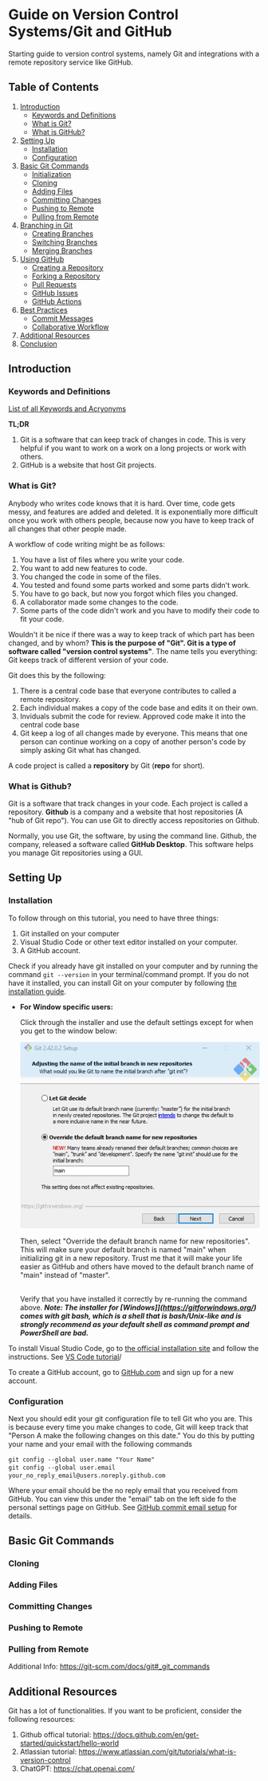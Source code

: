 # Guide on Version Control Systems/Git and GitHub
Starting guide to version control systems, namely Git and integrations with a remote repository service like GitHub.

## Table of Contents
1. [Introduction](#introduction)
   * [Keywords and Definitions](#keywords-and-definitions)
   * [What is Git?](#what-is-git)
   * [What is GitHub?](#what-is-github)
2. [Setting Up](#setting-up)
   * [Installation](#installation)
   * [Configuration](#configuration)
3. [Basic Git Commands](#basic-git-commands)
   * [Initialization](#initialization)
   * [Cloning](#cloning)
   * [Adding Files](#adding-files)
   * [Committing Changes](#committing-changes)
   * [Pushing to Remote](#pushing-to-remote)
   * [Pulling from Remote](#pulling-from-remote)
4. [Branching in Git](#branching-in-git)
   * [Creating Branches](#creating-branch)
   * [Switching Branches](#switching-branches)
   * [Merging Branches](#merging-branches)
5. [Using GitHub](#using-github)
   * [Creating a Repository](#creating-a-repository)
   * [Forking a Repository](#forking-a-repository)
   * [Pull Requests](#pull-requests)
   * [GitHub Issues](#github-issues)
   * [GitHub Actions](#github-actions)
6. [Best Practices](#best-practices)
   * [Commit Messages](#commit-messages)
   * [Collaborative Workflow](#collaborative-workflow)
7. [Additional Resources](#additional-resources)
8. [Conclusion](#conclusion)

## Introduction

### Keywords and Definitions
[List of all Keywords and Acryonyms](keywords.md)

**TL;DR** 
1. Git is a software that can keep track of changes in code. This is very helpful if you want to work on a work on a long projects or work with others.
2. GitHub is a website that host Git projects.

### What is Git?
Anybody who writes code knows that it is hard. Over time, code gets messy, and features are added and deleted. It is exponentially more difficult once you work with others people, because now you have to keep track of all changes that other people made.



A workflow of code writing might be as follows:

1. You have a list of files where you write your code.
2. You want to add new features to code.
3. You changed the code in some of the files.
4. You tested and found some parts worked and some parts didn't work.
5. You have to go back, but now you forgot which files you changed.
6. A collaborator made some changes to the code.
7. Some parts of the code didn't work and you have to modify their code to fit your code.

Wouldn't it be nice if there was a way to keep track of which part has been changed, and by whom? **This is the purpose of "Git". Git is a type of software called "version control systems"**. The name tells you everything: Git keeps track of different version of your code.

Git does this by the following:
1. There is a central code base that everyone contributes to called a remote repository. 
2. Each individual makes a copy of the code base and edits it on their own.
3. Inviduals submit the code for review. Approved code make it into the central code base
4. Git keep a log of all changes made by everyone. This means that one person can continue working on a copy of another person's code by simply asking Git what has changed.

A code project is called a **repository** by Git (**repo** for short). 

### What is Github?
Git is a software that track changes in your code. Each project is called a repository. **Github** is a company and a website that host repositories (A "hub of Git repo"). You can use Git to directly access repositories on Github. 

Normally, you use Git, the software, by using the command line. Github, the company, released a software called **GitHub Desktop**. This software helps you manage Git repositories using a GUI. 

## Setting Up

### Installation

To follow through on this tutorial, you need to have three things:
1. Git installed on your computer
2. Visual Studio Code or other text editor installed on your computer. 
3. A GitHub account.

Check if you already have git installed on your computer and by running the command `git --version` in your terminal/command prompt. If you do not have it installed, you can install Git on your computer by following [the installation guide](https://github.com/git-guides/install-git). 

   *  **For Window specific users:** 

         Click through the installer and use the default settings except for when you get to the window below:

         ![git_installer1](images/git_install_default_branch.png)

         Then, select "Override the default branch name for new repositories". This will make sure your default branch is named "main" when initializing git in a new repository. Trust me that it will make your life easier as GitHub and others have moved to the default branch name of "main" instead of "master". 

      \
      Verify that you have installed it correctly by re-running the command above.
      ***Note: The installer for [Windows]](https://gitforwindows.org/) comes with git bash, which is a shell that is bash/Unix-like and is strongly recommend as your default shell as command prompt and PowerShell are bad.***

To install Visual Studio Code, go to [the official installation site](https://code.visualstudio.com/download) and follow the instructions. See [VS Code tutorial](vscode.md)/

To create a GitHub account, go to [GitHub.com](https://github.com/) and sign up for a new account.


### Configuration
Next you should edit your git configuration file to tell Git who you are. This is because every time you make changes to code, Git will keep track that "Person A make the following changes on this date." You do this by putting your name and your email with the following commands

```
git config --global user.name "Your Name"
git config --global user.email your_no_reply_email@users.noreply.github.com
```

Where your email should be the no reply email that you received from GitHub. You can view this under the "email" tab on the left side fo the personal settings page on GitHub. See [GitHub commit email setup](https://docs.github.com/en/account-and-profile/setting-up-and-managing-your-personal-account-on-github/managing-email-preferences/setting-your-commit-email-address) for details.

## Basic Git Commands

### Cloning

### Adding Files

### Committing Changes

### Pushing to Remote

### Pulling from Remote


Additional Info:
https://git-scm.com/docs/git#_git_commands

## Additional Resources
Git has a lot of functionalities. If you want to be proficient, consider the following resources:
1. Github offical tutorial: https://docs.github.com/en/get-started/quickstart/hello-world 
2. Atlassian tutorial: https://www.atlassian.com/git/tutorials/what-is-version-control
3. ChatGPT: https://chat.openai.com/

